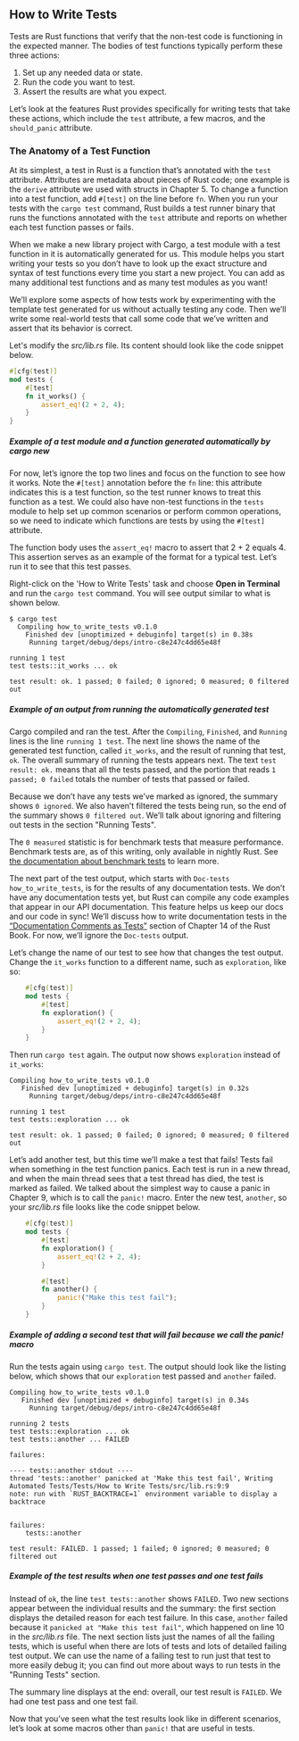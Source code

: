 ﻿## How to Write Tests

Tests are Rust functions that verify that the non-test code is functioning in the expected manner. The bodies of test functions typically perform these three actions:

1.  Set up any needed data or state.
2.  Run the code you want to test.
3.  Assert the results are what you expect.

Let’s look at the features Rust provides specifically for writing tests that take these actions, which include the `test` attribute, a few macros, and the `should_panic` attribute.

### The Anatomy of a Test Function

At its simplest, a test in Rust is a function that’s annotated with the `test` attribute. Attributes are metadata about pieces of Rust code; one example is the `derive` attribute we used with structs in Chapter 5\. To change a function into a test function, add `#[test]` on the line before `fn`. When you run your tests with the `cargo test` command, Rust builds a test runner binary that runs the functions annotated with the `test` attribute and reports on whether each test function passes or fails.

When we make a new library project with Cargo, a test module with a test function in it is automatically generated for us. This module helps you start writing your tests so you don’t have to look up the exact structure and syntax of test functions every time you start a new project. You can add as many additional test functions and as many test modules as you want!

We’ll explore some aspects of how tests work by experimenting with the template test generated for us without actually testing any code. Then we’ll write some real-world tests that call some code that we’ve written and assert that its behavior is correct.

Let's modify the _src/lib.rs_ file. Its content should look like the code snippet below.

```rust
#[cfg(test)]
mod tests {
    #[test]
    fn it_works() {
        assert_eq!(2 + 2, 4);
    }
}
```

##### Example of a test module and a function generated automatically by cargo new

For now, let’s ignore the top two lines and focus on the function to see how it works. Note the `#[test]` annotation before the `fn` line: this attribute indicates this is a test function, so the test runner knows to treat this function as a test. We could also have non-test functions in the `tests` module to help set up common scenarios or perform common operations, so we need to indicate which functions are tests by using the `#[test]` attribute.

The function body uses the `assert_eq!` macro to assert that 2 + 2 equals 4. This assertion serves as an example of the format for a typical test. Let’s run it to see that this test passes.

Right-click on the 'How to Write Tests' task and choose **Open in Terminal** and run the `cargo test` command.
You will see output similar to what is shown below.

```text
$ cargo test
  Compiling how_to_write_tests v0.1.0
    Finished dev [unoptimized + debuginfo] target(s) in 0.38s
     Running target/debug/deps/intro-c8e247c4dd65e48f

running 1 test
test tests::it_works ... ok

test result: ok. 1 passed; 0 failed; 0 ignored; 0 measured; 0 filtered out
```

##### Example of an output from running the automatically generated test

Cargo compiled and ran the test. After the `Compiling`, `Finished`, and `Running` lines is the line `running 1 test`. The next line shows the name of the generated test function, called `it_works`, and the result of running that test, `ok`. The overall summary of running the tests appears next. The text `test result: ok.` means that all the tests passed, and the portion that reads `1 passed; 0 failed` totals the number of tests that passed or failed.

Because we don’t have any tests we’ve marked as ignored, the summary shows `0 ignored`. We also haven’t filtered the tests being run, so the end of the summary shows `0 filtered out`. We’ll talk about ignoring and filtering out tests in the section "Running Tests".

The `0 measured` statistic is for benchmark tests that measure performance. Benchmark tests are, as of this writing, only available in nightly Rust. See [the documentation about benchmark tests](https://doc.rust-lang.org/unstable-book/library-features/test.html) to learn more.

The next part of the test output, which starts with `Doc-tests how_to_write_tests`, is for the results of any documentation tests. We don’t have any documentation tests yet, but Rust can compile any code examples that appear in our API documentation. This feature helps us keep our docs and our code in sync! We’ll discuss how to write documentation tests in the [“Documentation Comments as Tests”](https://doc.rust-lang.org/stable/book/ch14-02-publishing-to-crates-io.html#documentation-comments-as-tests) section of Chapter 14 of the Rust Book. For now, we’ll ignore the `Doc-tests` output.

Let’s change the name of our test to see how that changes the test output. Change the `it_works` function to a different name, such as `exploration`, like so:

```rust
    #[cfg(test)]
    mod tests {
        #[test]
        fn exploration() {
            assert_eq!(2 + 2, 4);
        }
    }
```

Then run `cargo test` again. The output now shows `exploration` instead of `it_works`:

```text
Compiling how_to_write_tests v0.1.0
   Finished dev [unoptimized + debuginfo] target(s) in 0.32s
     Running target/debug/deps/intro-c8e247c4dd65e48f

running 1 test
test tests::exploration ... ok

test result: ok. 1 passed; 0 failed; 0 ignored; 0 measured; 0 filtered out
```

Let’s add another test, but this time we’ll make a test that fails! Tests fail when something in the test function panics. Each test is run in a new thread, and when the main thread sees that a test thread has died, the test is marked as failed. We talked about the simplest way to cause a panic in Chapter 9, which is to call the `panic!` macro. Enter the new test, `another`, so your _src/lib.rs_ file looks like the code snippet below.

```rust
    #[cfg(test)]
    mod tests {
        #[test]
        fn exploration() {
            assert_eq!(2 + 2, 4);
        }

        #[test]
        fn another() {
            panic!("Make this test fail");
        }
    }
```

##### Example of adding a second test that will fail because we call the panic! macro

Run the tests again using `cargo test`. The output should look like the listing below, which shows that our `exploration` test passed and `another` failed.
```text
Compiling how_to_write_tests v0.1.0
   Finished dev [unoptimized + debuginfo] target(s) in 0.34s
     Running target/debug/deps/intro-c8e247c4dd65e48f

running 2 tests
test tests::exploration ... ok
test tests::another ... FAILED

failures:

---- tests::another stdout ----
thread 'tests::another' panicked at 'Make this test fail', Writing Automated Tests/Tests/How to Write Tests/src/lib.rs:9:9
note: run with `RUST_BACKTRACE=1` environment variable to display a backtrace


failures:
    tests::another

test result: FAILED. 1 passed; 1 failed; 0 ignored; 0 measured; 0 filtered out
```

##### Example of the test results when one test passes and one test fails

Instead of `ok`, the line `test tests::another` shows `FAILED`. Two new sections appear between the individual results and the summary: the first section displays the detailed reason for each test failure. In this case, `another` failed because it `panicked at "Make this test fail"`, which happened on line 10 in the _src/lib.rs_ file. The next section lists just the names of all the failing tests, which is useful when there are lots of tests and lots of detailed failing test output. We can use the name of a failing test to run just that test to more easily debug it; you can find out more about ways to run tests in the "Running Tests" section.

The summary line displays at the end: overall, our test result is `FAILED`. We had one test pass and one test fail.

Now that you’ve seen what the test results look like in different scenarios, let’s look at some macros other than `panic!` that are useful in tests.
